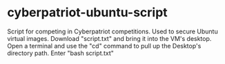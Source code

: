 # cyberpatriot-ubuntu-script
Script for competing in Cyberpatriot competitions. Used to secure Ubuntu virtual images.
Download "script.txt" and bring it into the VM's desktop.
Open a terminal and use the "cd" command to pull up the Desktop's directory path.
Enter "bash script.txt"
